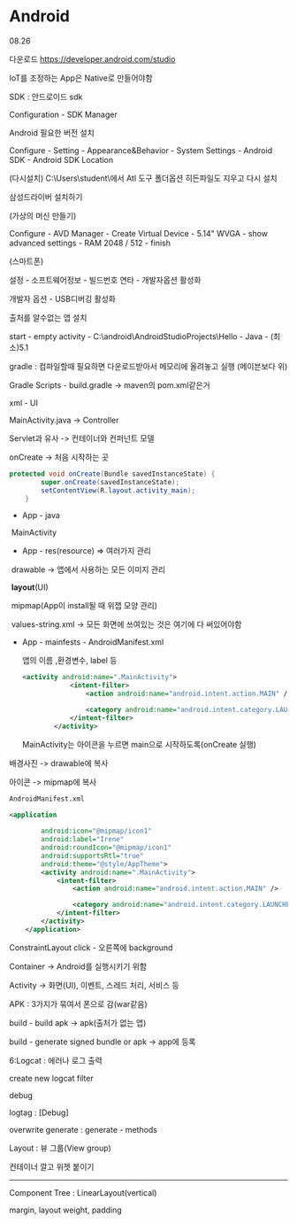# Android

08.26

다운로드 https://developer.android.com/studio



IoT를 조정하는 App은 Native로 만들어야함

SDK : 안드로이드 sdk

Configuration - SDK Manager

Android 필요한 버전 설치



Configure - Setting - Appearance&Behavior - System Settings - Android SDK - Android SDK Location

(다시설치) C:\Users\student\에서 Atl 도구 폴더옵션 히든파일도 지우고 다시 설치



삼성드라이버 설치하기



(가상의 머신 만들기)

Configure - AVD Manager - Create Virtual Device - 5.14" WVGA - show advanced settings - RAM 2048 / 512 - finish



(스마트폰)

설정 - 소프트웨어정보 - 빌드번호 연타 - 개발자옵션 활성화

개발자 옵션 - USB디버깅 활성화

출처를 알수없는 앱 설치



start - empty activity - C:\android\AndroidStudioProjects\Hello - Java - (최소)5.1



gradle : 컴파일할때 필요하면 다운로드받아서 메모리에 올려놓고 실행 (메이븐보다 위)

Gradle Scripts - build.gradle -> maven의 pom.xml같은거

xml - UI

MainActivity.java -> Controller



Servlet과 유사 -> 컨테이너와 컨퍼넌트 모델

onCreate -> 처음 시작하는 곳

```java
protected void onCreate(Bundle savedInstanceState) {
        super.onCreate(savedInstanceState);
        setContentView(R.layout.activity_main);
    }
```



- App - java

​	MainActivity

- App  - res(resource)  => 여러가지 관리

​	drawable -> 앱에서 사용하는 모든 이미지 관리

​	**layout**(UI)

​	mipmap(App이 install될 때 위잽 모양 관리)

​	values-string.xml -> 모든 화면에 쓰여있는 것은 여기에 다 써있어야함



- App - mainfests - AndroidManifest.xml

  앱의 이름 ,환경변수, label 등

  ```xml
  <activity android:name=".MainActivity">
              <intent-filter>
                  <action android:name="android.intent.action.MAIN" />
  
                  <category android:name="android.intent.category.LAUNCHER" />
              </intent-filter>
          </activity>
  ```

  MainActivity는 아이콘을 누르면 main으로 시작하도록(onCreate 실행)



배경사진 -> drawable에 복사

아이콘 -> mipmap에 복사

```xml
AndroidManifest.xml

<application
       
        android:icon="@mipmap/icon1"
        android:label="Irene"
        android:roundIcon="@mipmap/icon1"
        android:supportsRtl="true"
        android:theme="@style/AppTheme">
        <activity android:name=".MainActivity">
            <intent-filter>
                <action android:name="android.intent.action.MAIN" />

                <category android:name="android.intent.category.LAUNCHER" />
            </intent-filter>
        </activity>
    </application>
```



ConstraintLayout click - 오른쪽에 background





Container -> Android를 실행시키기 위함

Activity -> 화면(UI), 이벤트, 스레드 처리, 서비스 등

APK : 3가지가 묶여서 폰으로 감(war같음)



build - build apk -> apk(출처가 없는 앱)

build - generate signed bundle or apk -> app에 등록



6:Logcat : 에러나 로그 출력





create new logcat filter

 debug

logtag : [Debug]



overwrite generate : generate - methods 



Layout : 뷰 그룹(View group)

컨테이너 깔고 위젯 붙이기



-------------



Component Tree : LinearLayout(vertical)





margin, layout weight, padding

